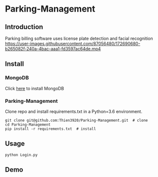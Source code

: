 # Parking-Management
## Introduction
Parking billing software uses license plate detection and facial recognition
https://user-images.githubusercontent.com/87056480/172690680-b265082f-240a-4bac-aaa1-fd3597ac64de.mp4
## Install
### **MongoDB**
Click [here](https://www.mongodb.com) to install MongoDB
### **Parking-Management**
Clone repo and install requirements.txt in a Python=3.6 environment.
```
git clone git@github.com:Thien3920/Parking-Management.git  # clone
cd Parking-Management
pip install -r requirements.txt  # install
```

## Usage
```
python Login.py
```
## Demo

